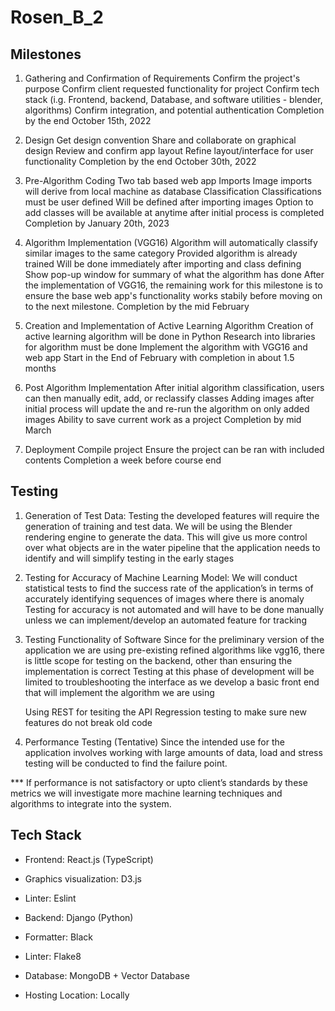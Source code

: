 # Rosen_B_2

## Milestones

1. Gathering and Confirmation of Requirements
   Confirm the project's purpose
   Confirm client requested functionality for project
   Confirm tech stack
   (i.g. Frontend, backend, Database, and software utilities - blender, algorithms)
   Confirm integration, and potential authentication
   Completion by the end October 15th, 2022

2. Design
   Get design convention
   Share and collaborate on graphical design
   Review and confirm app layout
   Refine layout/interface for user functionality
   Completion by the end October 30th, 2022

3. Pre-Algorithm Coding
   Two tab based web app
   Imports
   Image imports will derive from local machine as database
   Classification
   Classifications must be user defined
   Will be defined after importing images
   Option to add classes will be available at anytime after initial process is completed
   Completion by January 20th, 2023

4. Algorithm Implementation (VGG16)
   Algorithm will automatically classify similar images to the same category
   Provided algorithm is already trained
   Will be done immediately after importing and class defining
   Show pop-up window for summary of what the algorithm has done
   After the implementation of VGG16, the remaining work for this milestone is to ensure the base web app's functionality works
   stabily before moving on to the next milestone.
   Completion by the mid February

5. Creation and Implementation of Active Learning Algorithm
   Creation of active learning algorithm will be done in Python
   Research into libraries for algorithm must be done
   Implement the algorithm with VGG16 and web app
   Start in the End of February with completion in about 1.5 months

6. Post Algorithm Implementation
   After initial algorithm classification, users can then manually edit, add, or reclassify classes
   Adding images after initial process will update the and re-run the algorithm on only added images
   Ability to save current work as a project
   Completion by mid March

7. Deployment
   Compile project
   Ensure the project can be ran with included contents
   Completion a week before course end

## Testing

1. Generation of Test Data:
   Testing the developed features will require the generation of training and test data. We will be using the Blender rendering engine to generate the data. This will give us more control over what objects are in the water pipeline that the application needs to identify and will simplify testing in the early stages

2. Testing for Accuracy of Machine Learning Model:
   We will conduct statistical tests to find the success rate of the application’s in terms of accurately identifying sequences of images where there is anomaly
   Testing for accuracy is not automated and will have to be done manually unless we can implement/develop an automated feature for tracking

3. Testing Functionality of Software
   Since for the preliminary version of the application we are using pre-existing refined algorithms like vgg16, there is little scope for testing on the backend, other than ensuring the implementation is correct
   Testing at this phase of development will be limited to troubleshooting the interface as we develop a basic front end that will implement the algorithm we are using

   Using REST for tesiting the API
   Regression testing to make sure new features do not break old code

4. Performance Testing (Tentative)
   Since the intended use for the application involves working with large amounts of data, load and stress testing will be conducted to find the failure point.

\*\*\* If performance is not satisfactory or upto client’s standards by these metrics we will investigate more machine learning techniques and algorithms to integrate into the system.

## Tech Stack

- Frontend: React.js (TypeScript)
- Graphics visualization: D3.js
- Linter: Eslint

- Backend: Django (Python)
- Formatter: Black
- Linter: Flake8
- Database: MongoDB + Vector Database
- Hosting Location: Locally
